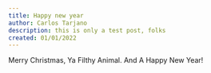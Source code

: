```yaml
---
title: Happy new year
author: Carlos Tarjano
description: this is only a test post, folks
created: 01/01/2022
---
```




Merry Christmas, Ya Filthy Animal. And A Happy New Year!